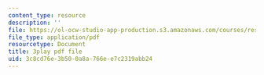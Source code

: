 ```yaml
---
content_type: resource
description: ''
file: https://ol-ocw-studio-app-production.s3.amazonaws.com/courses/res-6-006-video-demonstrations-in-lasers-and-optics-spring-2008/3c8cd76e3b500a8a766ee7c2319abb24_ArW8jbDPhcs.pdf
file_type: application/pdf
resourcetype: Document
title: 3play pdf file
uid: 3c8cd76e-3b50-0a8a-766e-e7c2319abb24
---
```

